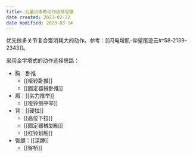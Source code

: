 ```yaml
---
title: 力量训练的动作选择思路
date created: 2023-02-22
date modified: 2023-03-14
---
```


优先做多关节复合型消耗大的动作。参考：[[闪电增肌-仰望尾迹云#^58-2139-2343]]。

采用金字塔式的动作选择思路：

- 胸：卧推
	- [[哑铃卧推]]
	- [[固定器械卧推]]
- 肩：[[实力推举]]
	- [[哑铃侧平举]]
- 背：[[硬拉]]
	- [[高位下拉]]
	- [[固定器械划船]]
	- [[杠铃划船]]
- 臀腿：[[深蹲]]
	- [[臀桥]]
